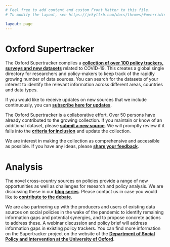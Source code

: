 ```yaml
---
# Feel free to add content and custom Front Matter to this file.
# To modify the layout, see https://jekyllrb.com/docs/themes/#overriding-theme-defaults

layout: page
---
```


# Oxford Supertracker

The Oxford Supertracker compiles a **[collection of over 100 policy trackers, surveys and new datasets](data/)** related to COVID-19. This creates a global single directory for researchers and policy-makers to keep track of the rapidly growing number of data sources. You can search for the datasets of your interest to identify the relevant information across different areas, countries and data types.

If you would like to receive updates on new sources that we include continuously, you can **[subscribe here for updates](subscribe/)**.

The Oxford Supertracker is a collaborative effort. Over 50 persons have already contributed to the growing collection. If you maintain or know of an additional dataset, please **[submit a new source](submit-a-tracker/)**. We will promptly review if it falls into the **[criteria for inclusion](documentation/)** and update the collection.

We are interest in making the collection as comprehensive and accessible as possible. If you have any ideas, please **[share your feedback](Contact/)**.

# Analysis

The novel cross-country sources on policies provide a range of new opportunities as well as challenges for research and policy analysis. We are discussing these in our **[blog series](blogs/)**. Please contact us in case you would like to **[contribute to the debate](Contact/)**.

We are also partnering up with the producers and users of existing data sources on social policies in the wake of the pandemic to identify remaining information gaps and potential synergies, and to propose concrete actions to address these. A webinar discussion and policy brief will address information gaps in existing policy trackers. You can find more information on the Supertracker project on the website of the **[Department of Social Policy and Intervention at the University of Oxford][DSPI]**.



[DSPI]: https://www.spi.ox.ac.uk/policy-super-tracker